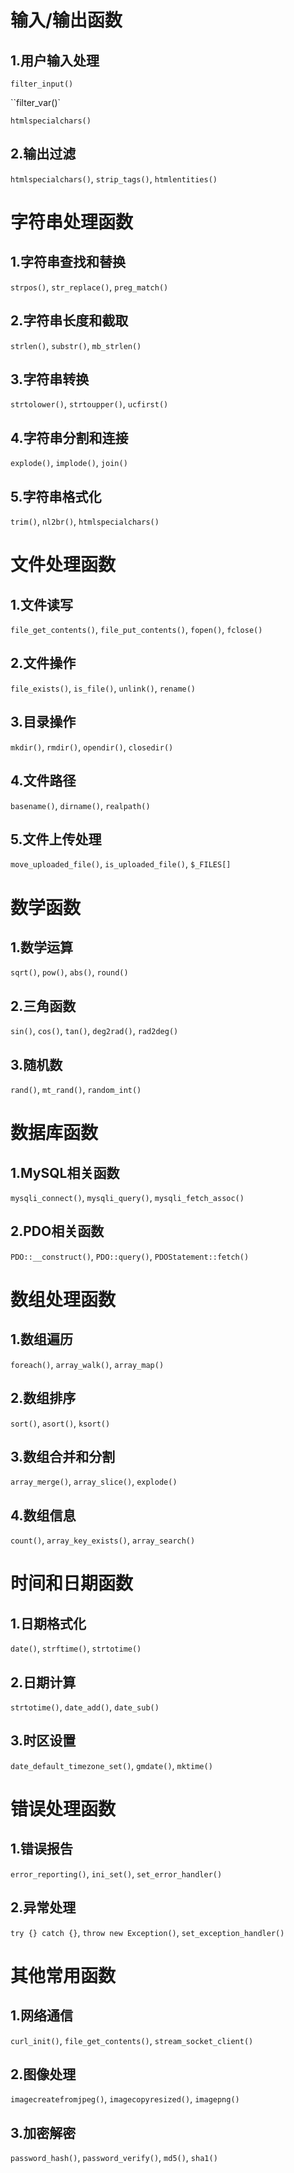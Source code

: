 

# 输入/输出函数

## 1.用户输入处理

`filter_input()`

``filter_var()`

 `htmlspecialchars()`

## 2.输出过滤

`htmlspecialchars()`, `strip_tags()`, `htmlentities()`

# 字符串处理函数

## 1.字符串查找和替换

 `strpos()`, `str_replace()`, `preg_match()`

## 2.字符串长度和截取

 `strlen()`, `substr()`, `mb_strlen()`

## 3.字符串转换

 `strtolower()`, `strtoupper()`, `ucfirst()`

## 4.字符串分割和连接

 `explode()`, `implode()`, `join()`

## 5.字符串格式化

 `trim()`, `nl2br()`, `htmlspecialchars()`

# 文件处理函数

## 1.文件读写

`file_get_contents()`, `file_put_contents()`, `fopen()`, `fclose()`

## 2.文件操作

 `file_exists()`, `is_file()`, `unlink()`, `rename()`

## 3.目录操作

 `mkdir()`, `rmdir()`, `opendir()`, `closedir()`

## 4.文件路径

 `basename()`, `dirname()`, `realpath()`

## 5.文件上传处理

 `move_uploaded_file()`, `is_uploaded_file()`, `$_FILES[]`

# 数学函数

## 1.数学运算

`sqrt()`, `pow()`, `abs()`, `round()`

## 2.三角函数

`sin()`, `cos()`, `tan()`, `deg2rad()`, `rad2deg()`

## 3.随机数

 `rand()`, `mt_rand()`, `random_int()`

# 数据库函数

## 1.MySQL相关函数

 `mysqli_connect()`, `mysqli_query()`, `mysqli_fetch_assoc()`

## 2.PDO相关函数

 `PDO::__construct()`, `PDO::query()`, `PDOStatement::fetch()`

# 数组处理函数

## 1.数组遍历

 `foreach()`, `array_walk()`, `array_map()`

## 2.数组排序

 `sort()`, `asort()`, `ksort()`

## 3.数组合并和分割

 `array_merge()`, `array_slice()`, `explode()`

## 4.数组信息

`count()`, `array_key_exists()`, `array_search()`

# 时间和日期函数

## 1.日期格式化

 `date()`, `strftime()`, `strtotime()`

## 2.日期计算

`strtotime()`, `date_add()`, `date_sub()`

## 3.时区设置

`date_default_timezone_set()`, `gmdate()`, `mktime()`

# 错误处理函数

## 1.错误报告

`error_reporting()`, `ini_set()`, `set_error_handler()`

## 2.异常处理

`try {} catch {}`, `throw new Exception()`, `set_exception_handler()`

# 其他常用函数

## 1.网络通信

`curl_init()`, `file_get_contents()`, `stream_socket_client()`

## 2.图像处理

`imagecreatefromjpeg()`, `imagecopyresized()`, `imagepng()`

## 3.加密解密

`password_hash()`, `password_verify()`, `md5()`, `sha1()`
